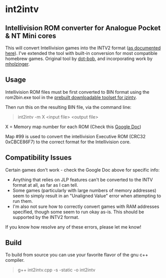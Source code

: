 # int2intv
## Intellivision ROM converter for Analogue Pocket & NT Mini cores

This will convert Intellivision games into the INTV2 format ([as documented here](https://github.com/SmokeMonsterPacks/Nt-Mini-Noir-Jailbreak#intellivision-core-release-notes)). I've extended the tool with built-in conversion for most compatible homebrew games. 
Original tool by [dot-bob](https://github.com/dot-bob/int2intv), and incorporating work by [mholzinger](https://github.com/mholzinger/int2intv).


## Usage
Intellivision ROM files must be first converted to BIN format using the rom2bin.exe tool in the [prebuilt downloadable toolset for jzintv](http://spatula-city.org/~im14u2c/intv/).

Then run this on the resulting BIN file, via the command line: 

> int2intv -m X \<input file\> \<output file\>

X = Memory map number for each ROM (Check this [Google Doc](https://docs.google.com/spreadsheets/d/11WgwYnT4n2ISqqROVcIkUwWzz7HQMCu4FcrRUb02kGE/edit?usp=sharing))

Map #99 is used to convert the intellivision Executive ROM (CRC32 0xCBCE86F7) to the correct format for the Intellivision core.


## Compatibility Issues
Certain games don't work - check the Google Doc above for specific info:
* Anything that relies on JLP features can't be converted to the INTV format at all, as far as I can tell.
* Some games (particularly with large numbers of memory addresses) seem to simply result in an "Unaligned Value" error when attempting to run them.
* I'm also not sure how to correctly convert games with RAM addresses specified, though some seem to run okay as-is. This should be supported by the INTV2 format.

If you know how resolve any of these errors, please let me know!


## Build
To build from source you can use your favorite flavor of the gnu c++ compiler.

> g++ int2intv.cpp -s -static -o int2intv
